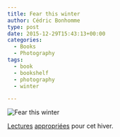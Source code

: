```yaml
---
title: Fear this winter
author: Cédric Bonhomme
type: post
date: 2015-12-29T15:43:13+00:00
categories:
  - Books
  - Photography
tags:
  - book
  - bookshelf
  - photography
  - winter

---
```

![Fear this winter](/images/blog/2015/12/20151229T153842.jpg)

[Lectures][1] [appropriées][2] pour cet hiver.

 [1]: https://www.librarything.com/work/14319522/book/117350137
 [2]: https://www.librarything.com/work/13682944/book/117350354